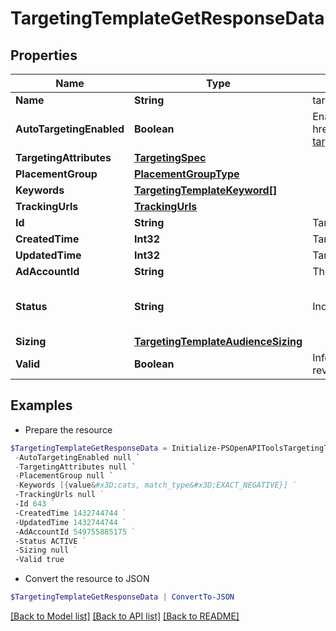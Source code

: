 # TargetingTemplateGetResponseData
## Properties

Name | Type | Description | Notes
------------ | ------------- | ------------- | -------------
**Name** | **String** | targeting template name | [optional] 
**AutoTargetingEnabled** | **Boolean** | Enable auto-targeting for ad group. Also known as &lt;a href&#x3D;&quot;&quot;https://help.pinterest.com/en/business/article/expanded-targeting&quot;&quot; target&#x3D;&quot;&quot;_blank&quot;&quot;&gt;&quot;&quot;expanded targeting&quot;&quot;&lt;/a&gt;. | [optional] [default to $true]
**TargetingAttributes** | [**TargetingSpec**](TargetingSpec.md) |  | [optional] 
**PlacementGroup** | [**PlacementGroupType**](PlacementGroupType.md) |  | [optional] 
**Keywords** | [**TargetingTemplateKeyword[]**](TargetingTemplateKeyword.md) |  | [optional] 
**TrackingUrls** | [**TrackingUrls**](TrackingUrls.md) |  | [optional] 
**Id** | **String** | Targeting template ID. | [optional] 
**CreatedTime** | **Int32** | Targeting template created time. Unix timestamp in seconds. | [optional] 
**UpdatedTime** | **Int32** | Targeting template updated time.Unix timestamp in seconds. | [optional] 
**AdAccountId** | **String** | The ID of the advertiser that this targeting template belongs to. | [optional] 
**Status** | **String** | Indicate targeting template is active or Deleted | [optional] [default to "ACTIVE"]
**Sizing** | [**TargetingTemplateAudienceSizing**](TargetingTemplateAudienceSizing.md) |  | [optional] 
**Valid** | **Boolean** | Inform if the targeting template is valid (ex. would be false if has revoked audience) | [optional] 

## Examples

- Prepare the resource
```powershell
$TargetingTemplateGetResponseData = Initialize-PSOpenAPIToolsTargetingTemplateGetResponseData  -Name Gaming `
 -AutoTargetingEnabled null `
 -TargetingAttributes null `
 -PlacementGroup null `
 -Keywords [{value&#x3D;cats, match_type&#x3D;EXACT_NEGATIVE}] `
 -TrackingUrls null `
 -Id 643 `
 -CreatedTime 1432744744 `
 -UpdatedTime 1432744744 `
 -AdAccountId 549755885175 `
 -Status ACTIVE `
 -Sizing null `
 -Valid true
```

- Convert the resource to JSON
```powershell
$TargetingTemplateGetResponseData | ConvertTo-JSON
```

[[Back to Model list]](../README.md#documentation-for-models) [[Back to API list]](../README.md#documentation-for-api-endpoints) [[Back to README]](../README.md)

